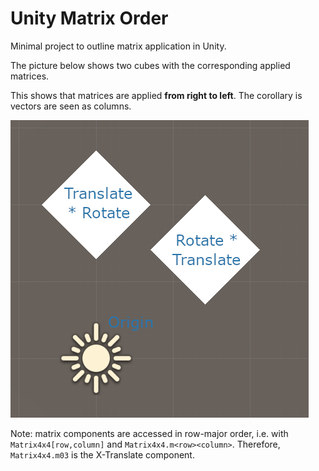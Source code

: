 # Unity Matrix Order

Minimal project to outline matrix application in Unity.

The picture below shows two cubes with the corresponding applied matrices.

This shows that matrices are applied **from right to left**. The corollary is vectors are seen as columns.

![Result](Result.png)

Note: matrix components are accessed in row-major order, i.e. with `Matrix4x4[row,column]` and `Matrix4x4.m<row><column>`. Therefore, `Matrix4x4.m03` is the X-Translate component.
